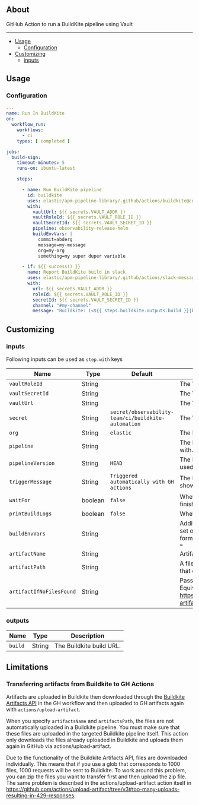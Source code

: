 ## About

GitHub Action to run a BuildKite pipeline using Vault

___

* [Usage](#usage)
  * [Configuration](#configuration)
* [Customizing](#customizing)
  * [inputs](#inputs)

## Usage

### Configuration


```yaml
---
name: Run In BuildKite
on:
  workflow_run:
    workflows:
      - ci
    types: [ completed ]

jobs:
  build-sign:
    timeout-minutes: 5
    runs-on: ubuntu-latest

    steps:

      - name: Run BuildKite pipeline
        id: buildkite
        uses: elastic/apm-pipeline-library/.github/actions/buildkite@current
        with:
          vaultUrl: ${{ secrets.VAULT_ADDR }}
          vaultRoleId: ${{ secrets.VAULT_ROLE_ID }}
          vaultSecretId: ${{ secrets.VAULT_SECRET_ID }}
          pipeline: observability-release-helm
          buildEnvVars: |
            commit=abderg
            message=my-message
            org=my-org
            something=my super duper variable

      - if: ${{ success() }}
        name: Report BuildKite build in slack
        uses: elastic/apm-pipeline-library/.github/actions/slack-message@current
        with:
          url: ${{ secrets.VAULT_ADDR }}
          roleId: ${{ secrets.VAULT_ROLE_ID }}
          secretId: ${{ secrets.VAULT_SECRET_ID }}
          channel: "#my-channel"
          message: "Buildkite: (<${{ steps.buildkite.outputs.build }}|build>)"

```

## Customizing

### inputs

Following inputs can be used as `step.with` keys

| Name                        | Type    | Default                                             | Description                                                                                                       |
|-----------------------------|---------|-----------------------------------------------------|-------------------------------------------------------------------------------------------------------------------|
| `vaultRoleId`               | String  |                                                     | The Vault role id.                                                                                                |
| `vaultSecretId`             | String  |                                                     | The Vault secret id.                                                                                              |
| `vaultUrl`                  | String  |                                                     | The Vault URL to connect to.                                                                                      |
| `secret`                    | String  | `secret/observability-team/ci/buildkite-automation` | The Vault secret.                                                                                                 |
| `org`                       | String  | `elastic`                                           | The Buildkite org.                                                                                                |
| `pipeline`                  | String  |                                                     | The Buildkite pipeline to interact with.                                                                          |
| `pipelineVersion`           | String  | `HEAD`                                              | The Buildkite pipeline version to be used, git tag, commit or branch.                                             |
| `triggerMessage`            | String  | `Triggered automatically with GH actions`           | The Buildkite build message to be shown in the UI.                                                                |
| `waitFor`                   | boolean | `false`                                             | Whether to wait for the build to finish.                                                                          |
| `printBuildLogs`            | boolean | `false`                                             | Whether to print the build logs.                                                                                  |
| `buildEnvVars`              | String  |                                                     | Additional environment variables to set on the build, in KEY=VALUE format. No double quoting or extra `=`         |
| `artifactName`              | String  |                                                     | Artifact name                                                                                                     |
| `artifactPath`              | String  |                                                     | A file, directory or wildcard pattern that describes what to upload                                               |
| `artifactIfNoFilesFound`    | String  |                                                     | Passed to actons/upload-artifact. Equivalent to https://github.com/actions/upload-artifact/blob/v3/action.yml#L11 |

### outputs

| Name              | Type    | Description               |
|-------------------|---------| --------------------------|
| `build`           | String  |  The Buildkite build URL. |

## Limitations

### Transferring artifacts from Buildkite to GH Actions

Artifacts are uploaded in Buildkite then downloaded through the
[Buildkite Artifacts API](https://buildkite.com/docs/apis/rest-api/artifacts)
in the GH workflow and then uploaded to GH artifacts again with `actions/upload-artifact`.

When you specify `artifactsName` and `artifactsPath`, the files are not automatically uploaded
in a Buildkite pipeline. You must make sure that these files are uploaded in the targeted
Buildkite pipeline itself. This action only downloads the files already uploaded in
Buildkite and uploads them again in GitHub via actions/upload-artifact.

Due to the functionality of the Buildkite Artifacts API, files are downloaded individually.
This means that if you use a glob that corresponds to 1000 files, 1000 requests will be sent to Buildkite.
To work around this problem, you can zip the files you want to transfer first and then upload the zip file.
The same problem is described in the actions/upload-artifact action itself in
https://github.com/actions/upload-artifact/tree/v3#too-many-uploads-resulting-in-429-responses.
